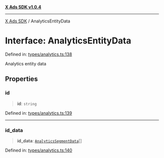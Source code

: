 [**X Ads SDK v1.0.4**](../README.md)

***

[X Ads SDK](../globals.md) / AnalyticsEntityData

# Interface: AnalyticsEntityData

Defined in: [types/analytics.ts:138](https://github.com/kage1020/x-ads-sdk/blob/main/src/types/analytics.ts#L138)

Analytics entity data

## Properties

### id

> **id**: `string`

Defined in: [types/analytics.ts:139](https://github.com/kage1020/x-ads-sdk/blob/main/src/types/analytics.ts#L139)

***

### id\_data

> **id\_data**: [`AnalyticsSegmentData`](AnalyticsSegmentData.md)[]

Defined in: [types/analytics.ts:140](https://github.com/kage1020/x-ads-sdk/blob/main/src/types/analytics.ts#L140)
